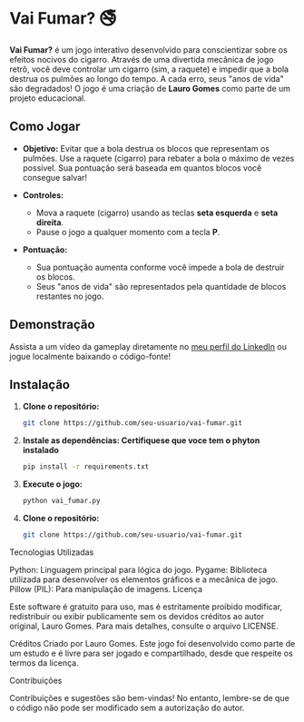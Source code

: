 # **Vai Fumar?** 🚭

**Vai Fumar?** é um jogo interativo desenvolvido para conscientizar sobre os efeitos nocivos do cigarro. Através de uma divertida mecânica de jogo retrô, você deve controlar um cigarro (sim, a raquete) e impedir que a bola destrua os pulmões ao longo do tempo. A cada erro, seus "anos de vida" são degradados! O jogo é uma criação de **Lauro Gomes** como parte de um projeto educacional.

## **Como Jogar**

- **Objetivo:** 
  Evitar que a bola destrua os blocos que representam os pulmões. Use a raquete (cigarro) para rebater a bola o máximo de vezes possível. Sua pontuação será baseada em quantos blocos você consegue salvar!

- **Controles:**
  - Mova a raquete (cigarro) usando as teclas **seta esquerda** e **seta direita**.
  - Pause o jogo a qualquer momento com a tecla **P**.

- **Pontuação:**
  - Sua pontuação aumenta conforme você impede a bola de destruir os blocos.
  - Seus "anos de vida" são representados pela quantidade de blocos restantes no jogo.

## **Demonstração**

Assista a um vídeo da gameplay diretamente no [meu perfil do LinkedIn](https://www.linkedin.com/in/lauro-gomes) ou jogue localmente baixando o código-fonte!

## **Instalação**

1. **Clone o repositório:**
   ```bash
   git clone https://github.com/seu-usuario/vai-fumar.git

2. **Instale as dependências: Certifiquese que voce tem o phyton instalado**
   ```bash
   pip install -r requirements.txt
   
3. **Execute o jogo:**
   ```bash
   python vai_fumar.py
   
4. **Clone o repositório:**
   ```bash
   git clone https://github.com/seu-usuario/vai-fumar.git


Tecnologias Utilizadas

Python: Linguagem principal para lógica do jogo.
Pygame: Biblioteca utilizada para desenvolver os elementos gráficos e a mecânica de jogo.
Pillow (PIL): Para manipulação de imagens.
Licença

Este software é gratuito para uso, mas é estritamente proibido modificar, redistribuir ou exibir publicamente sem os devidos créditos ao autor original, Lauro Gomes. Para mais detalhes, consulte o arquivo LICENSE.

Créditos
Criado por Lauro Gomes. Este jogo foi desenvolvido como parte de um estudo e é livre para ser jogado e compartilhado, desde que respeite os termos da licença.

Contribuições

Contribuições e sugestões são bem-vindas! No entanto, lembre-se de que o código não pode ser modificado sem a autorização do autor.

